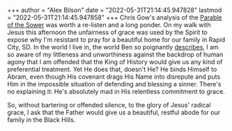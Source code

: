 +++
author = "Alex Bilson"
date = "2022-05-31T21:14:45.947828"
lastmod = "2022-05-31T21:14:45.947858"
+++
Chris Gow's analysis of the [Parable of the Sower](https://evanstonvineyard.org/parables-of-the-kingdom-workers-in-the-vineyard/) was worth a re-listen and a long ponder. On my walk with Jesus this afternoon the unfairness of grace was used by the Spirit to expose why I'm resistant to pray for a beautiful home for our family in Rapid City, SD. In the world I live in, the world Ben so poignantly [describes](https://werd.io/2022/a-quiet-morning-in-america), I am so aware of my littleness and unworthiness against the backdrop of human agony that I am offended that the King of History would give us any kind of preferential treatment. Yet He does that, doesn't He? He binds Himself to Abram, even though His covenant drags His Name into disrepute and puts Him in the impossible situation of defending and blessing a sinner. There's no explaining it: He's absolutely mad in His relentless commitment to grace.

So, without bartering or offended silence, to the glory of Jesus' radical grace, I ask that the Father would give us a beautiful, restful abode for our family in the Black Hills.